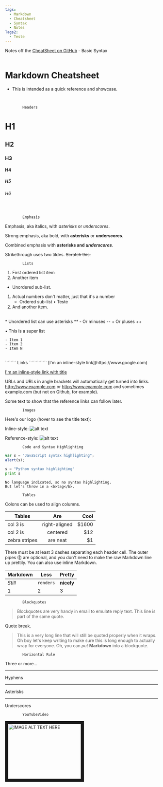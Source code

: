 ```yaml
---
tags:
  - Markdown
  - Cheatsheet
  - Syntax
  - Notes
Tags2:
  - Teste
---
```

<!--This is a comment-->
<!--Teste123-->
Notes off the  [CheatSheet on GitHub](https://github.com/adam-p/markdown-here/wiki/Markdown-Cheatsheet#headers) - Basic Syntax
<BR><BR>
# Markdown Cheatsheet
- This is intended as a quick reference and showcase. 
<BR>

```````````
        Headers
```````````       

# H1
## H2
### H3
#### H4
##### H5
###### H6
<BR>

````````
        Emphasis
`````````````

Emphasis, aka italics, with *asterisks* or _underscores_.

Strong emphasis, aka bold, with **asterisks** or __underscores__.

Combined emphasis with **asterisks and _underscores_**.

Strikethrough uses two tildes. ~~Scratch this.~~

````````
        Lists
`````````````
1. First ordered list item
2. Another item
- Unordered sub-list. 

1. Actual numbers don't matter, just that it's a number
    - Ordered sub-list
        • Teste
4. And another item.
<BR>
* Unordered list can use asterisks **
- Or minuses --
+ Or pluses ++

• This is a super list

    - Item 1
    - Item 2
    - Item N
<BR>
````````
        Links
`````````````
[I'm an inline-style link](https://www.google.com)

[I'm an inline-style link with title](https://www.google.com "Google's Homepage")


URLs and URLs in angle brackets will automatically get turned into links. 
http://www.example.com or <http://www.example.com> and sometimes 
example.com (but not on Github, for example).

Some text to show that the reference links can follow later.
<BR>
````````
        Images
`````````````
Here's our logo (hover to see the title text):

Inline-style: 
![alt text](https://github.com/adam-p/markdown-here/raw/master/src/common/images/icon48.png "Logo Title Text 1")

Reference-style: 
![alt text][logo]

[logo]: https://github.com/adam-p/markdown-here/raw/master/src/common/images/icon48.png "Logo Title Text 2"
````````
        Code and Syntax Highlighting
`````````````

```javascript
var s = "JavaScript syntax highlighting";
alert(s);
```
 
```python
s = "Python syntax highlighting"
print s
```
 
```
No language indicated, so no syntax highlighting. 
But let's throw in a <b>tag</b>.
```

````````
        Tables
`````````````

Colons can be used to align columns.

| Tables        | Are           | Cool  |
| ------------- |:-------------:| -----:|
| col 3 is      | right-aligned | $1600 |
| col 2 is      | centered      |   $12 |
| zebra stripes | are neat      |    $1 |

There must be at least 3 dashes separating each header cell.
The outer pipes (|) are optional, and you don't need to make the 
raw Markdown line up prettily. You can also use inline Markdown.

Markdown | Less | Pretty
--- | --- | ---
*Still* | `renders` | **nicely**
1 | 2 | 3

````````
        Blockquotes
`````````````
> Blockquotes are very handy in email to emulate reply text.
> This line is part of the same quote.

Quote break.

> This is a very long line that will still be quoted properly when it wraps. Oh boy let's keep writing to make sure this is long enough to actually wrap for everyone. Oh, you can *put* **Markdown** into a blockquote. 
````````
        Horizontal Rule
`````````````
Three or more...

---
Hyphens

***
Asterisks

___
Underscores

````````
        YouTubeVideo
`````````````

<a href="http://www.youtube.com/watch?feature=player_embedded&v=YOUTUBE_VIDEO_ID_HERE
" target="_blank"><img src="http://img.youtube.com/vi/YOUTUBE_VIDEO_ID_HERE/0.jpg" 
alt="IMAGE ALT TEXT HERE" width="240" height="180" border="10" /></a>




